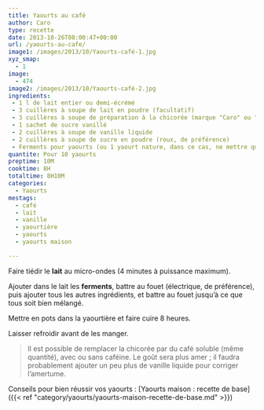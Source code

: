 ```yaml
---
title: Yaourts au café
author: Caro
type: recette
date: 2013-10-26T08:00:47+00:00
url: /yaourts-au-cafe/
image1: /images/2013/10/Yaourts-café-1.jpg
xyz_smap:
  - 1
image:
  - 474
image2: /images/2013/10/Yaourts-café-2.jpg
ingredients:
 - 1 l de lait entier ou demi-écrémé
 - 3 cuillères à soupe de lait en poudre (facultatif)
 - 3 cuillères à soupe de préparation à la chicorée (marque "Caro" ou "Ricoré" par exemple)
 - 1 sachet de sucre vanillé
 - 2 cuillères à soupe de vanille liquide
 - 2 cuillères à soupe de sucre en poudre (roux, de préférence)
 - Ferments pour yaourts (ou 1 yaourt nature, dans ce cas, ne mettre que 900 ml de lait)
quantite: Pour 10 yaourts
preptime: 10M
cooktime: 8H
totaltime: 8H10M
categories:
  - Yaourts
mestags:
  - café
  - lait
  - vanille
  - yaourtière
  - yaourts
  - yaourts maison

---
```

Faire tiédir le **lait** au micro-ondes (4 minutes à puissance maximum).

Ajouter dans le lait les **ferments**, battre au fouet (électrique, de préférence), puis ajouter tous les autres ingrédients, et battre au fouet jusqu&rsquo;à ce que tous soit bien mélangé.

Mettre en pots dans la yaourtière et faire cuire 8 heures.

Laisser refroidir avant de les manger.

> Il est possible de remplacer la chicorée par du café soluble (même quantité), avec ou sans caféine. Le goût sera plus amer ; il faudra probablement ajouter un peu plus de vanille liquide pour corriger l&rsquo;amertume.

Conseils pour bien réussir vos yaourts : [Yaourts maison : recette de base]({{< ref "category/yaourts/yaourts-maison-recette-de-base.md" >}})
